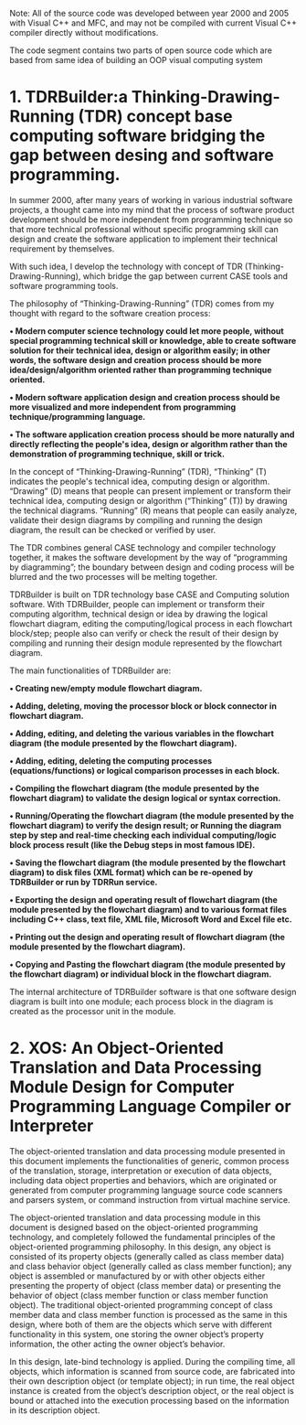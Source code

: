 Note: All of the source code was developed between year 2000 and 2005 with Visual C++ and MFC, and may not be compiled with current Visual C++ compiler directly without modifications.

The code segment contains two parts of open source code which are based from same idea of building an OOP visual computing system

# 1. TDRBuilder:a Thinking-Drawing-Running (TDR) concept base computing software bridging the gap between desing and software programming.

In summer 2000, after many years of working in various industrial software projects, a thought came into my mind that the process of software product development should be more independent from programming technique so that more technical professional without specific programming skill can design and create the software application to implement their technical requirement by themselves.

With such idea, I develop the technology with concept of TDR (Thinking-Drawing-Running), which bridge the gap between current CASE tools and software programming tools.

The philosophy of “Thinking-Drawing-Running” (TDR) comes from my thought with regard to the software creation process:  

**•	Modern computer science technology could let more people, without special programming technical skill or knowledge, able to create software solution for their technical idea, design or algorithm easily; in other words, the software design and creation process should be more idea/design/algorithm oriented rather than programming technique oriented.**

**•	Modern software application design and creation process should be more visualized and more independent from programming technique/programming language.** 

**•	The software application creation process should be more naturally and directly reflecting the people's idea, design or algorithm rather than the demonstration of programming technique, skill or trick.** 

In the concept of “Thinking-Drawing-Running” (TDR), “Thinking” (T) indicates the people's technical idea, computing design or algorithm. “Drawing” (D) means that people can present implement or transform their technical idea, computing design or algorithm (“Thinking” (T)) by drawing the technical diagrams. “Running” (R) means that people can easily analyze, validate their design diagrams by compiling and running the design diagram, the result can be checked or verified by user.

The TDR combines general CASE technology and compiler technology together, it makes the software development by the way of “programming by diagramming”; the boundary between design and coding process will be blurred and the two processes will be melting together.

TDRBuilder is built on TDR technology base CASE and Computing solution software. With TDRBuilder, people can implement or transform their computing algorithm, technical design or idea by drawing the logical flowchart diagram, editing the computing/logical process in each flowchart block/step; people also can verify or check the result of their design by compiling and running their design module represented by the flowchart diagram.

The main functionalities of TDRBuilder are:

**•	Creating new/empty module flowchart diagram.**

**•	Adding, deleting, moving the processor block or block connector in flowchart diagram.**

**•	Adding, editing, and deleting the various variables in the flowchart diagram (the module presented by the flowchart diagram).**

**•	Adding, editing, deleting the computing processes (equations/functions) or logical comparison processes in each block.**

**•	Compiling the flowchart diagram (the module presented by the flowchart diagram) to validate the design logical or syntax correction.**

**•	Running/Operating the flowchart diagram (the module presented by the flowchart diagram) to verify the design result; or Running the diagram step by step and real-time checking each individual computing/logic block process result (like the Debug steps in most famous IDE).** 

**•	Saving the flowchart diagram (the module presented by the flowchart diagram) to disk files (XML format) which can be re-opened by TDRBuilder or run by TDRRun service.**

**•	Exporting the design and operating result of flowchart diagram (the module presented by the flowchart diagram) and to various format files including C++ class, text file, XML file, Microsoft Word and Excel file etc.**

**•	Printing out the design and operating result of flowchart diagram (the module presented by the flowchart diagram).**

**•	Copying and Pasting the flowchart diagram (the module presented by the flowchart diagram) or individual block in the flowchart diagram.**


The internal architecture of TDRBuilder software is that one software design diagram is built into one module; each process block in the diagram is created as the processor unit in the module.

# 2. XOS: An Object-Oriented Translation and Data Processing Module Design for Computer Programming Language Compiler or Interpreter

The object-oriented translation and data processing module presented in this document implements the functionalities of generic, common process of the translation, storage, interpretation or execution of data objects, including data object properties and behaviors, which are originated or generated from computer programming language source code scanners and parsers system, or command instruction from virtual machine service.

The object-oriented translation and data processing module in this document is designed based on the object-oriented programming technology, and completely followed the fundamental principles of the   object-oriented programming philosophy. In this design, any object is consisted of its property objects (generally called as class member data) and class behavior object (generally called as class member function); any object is assembled or manufactured by or with other objects either presenting the property of object (class member data) or presenting the behavior of object (class member function or class member function object). The traditional object-oriented programming concept of class member data and class member function is processed as the same in this design, where both of them are the objects which serve with different functionality in this system, one storing the owner object’s property information, the other acting the owner object’s behavior.   

In this design, late-bind technology is applied. During the compiling time, all objects, which information is scanned from source code, are fabricated into their own description object (or template object); in run time, the real object instance is created from the object’s description object, or the real object is bound or attached into the execution processing based on the information in its description object. 

